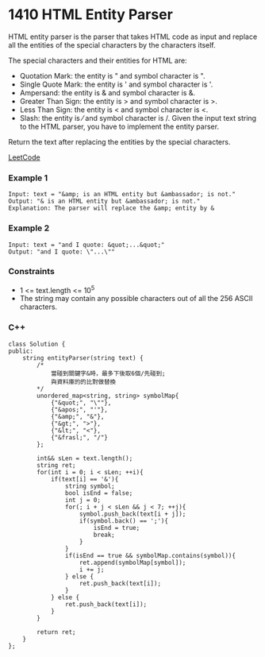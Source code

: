 # 1410 HTML Entity Parser

HTML entity parser is the parser that takes HTML code as input and replace all the entities of the special characters by the characters itself.

The special characters and their entities for HTML are:

* Quotation Mark: the entity is &quot; and symbol character is ".
* Single Quote Mark: the entity is &apos; and symbol character is '.
* Ampersand: the entity is &amp; and symbol character is &.
* Greater Than Sign: the entity is &gt; and symbol character is >.
* Less Than Sign: the entity is &lt; and symbol character is <.
* Slash: the entity is &frasl; and symbol character is /.
Given the input text string to the HTML parser, you have to implement the entity parser.

Return the text after replacing the entities by the special characters.

[LeetCode](https://leetcode.cn/problems/html-entity-parser/description/)

### Example 1

```
Input: text = "&amp; is an HTML entity but &ambassador; is not."
Output: "& is an HTML entity but &ambassador; is not."
Explanation: The parser will replace the &amp; entity by &
```

### Example 2

```
Input: text = "and I quote: &quot;...&quot;"
Output: "and I quote: \"...\""
```

### Constraints

* 1 <= text.length <= 10<sup>5</sup>
* The string may contain any possible characters out of all the 256 ASCII characters.


### C++ 

```
class Solution {
public:
    string entityParser(string text) {
        /*
            當碰到關鍵字&時，最多下後取6個/先碰到;
            與資料庫的的比對做替換
        */
        unordered_map<string, string> symbolMap{
            {"&quot;", "\""},
            {"&apos;", "'"},
            {"&amp;", "&"},
            {"&gt;", ">"},
            {"&lt;", "<"},
            {"&frasl;", "/"}        
        };

        int&& sLen = text.length();
        string ret;
        for(int i = 0; i < sLen; ++i){
            if(text[i] == '&'){
                string symbol;
                bool isEnd = false;
                int j = 0;
                for(; i + j < sLen && j < 7; ++j){
                    symbol.push_back(text[i + j]);
                    if(symbol.back() == ';'){
                        isEnd = true;
                        break;
                    }
                }
                if(isEnd == true && symbolMap.contains(symbol)){
                    ret.append(symbolMap[symbol]);
                    i += j;
                } else {
                    ret.push_back(text[i]);
                }
            } else {
                ret.push_back(text[i]);
            }
        }

        return ret;
    }
};
```